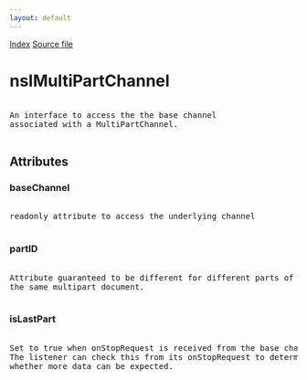 ```yaml
---
layout: default
---
```

<div id='links'><a href="../index.html">Index</a>
<a href="http://dxr.mozilla.org/mozilla-central/source/netwerk/base/public/nsIMultiPartChannel.idl">Source file</a>
</div>

# nsIMultiPartChannel #
<pre>  
An interface to access the the base channel   
associated with a MultiPartChannel.  
  
</pre>
## Attributes ##

### baseChannel ###
<pre>  
readonly attribute to access the underlying channel  
  
</pre>
### partID ###
<pre>  
Attribute guaranteed to be different for different parts of  
the same multipart document.  
  
</pre>
### isLastPart ###
<pre>  
Set to true when onStopRequest is received from the base channel.  
The listener can check this from its onStopRequest to determine  
whether more data can be expected.  
  
</pre>